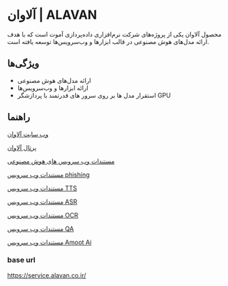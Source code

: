 # آلاوان | ALAVAN

محصول آلاوان یکی از پروژه‌های شرکت نرم‌افزاری داده‌پردازی آموت است که با هدف ارائه مدل‌های هوش مصنوعی در قالب ابزارها و وب‌سرویس‌ها توسعه یافته است.

## ویژگی‌ها

- ارائه مدل‌های هوش مصنوعی
- ارائه ابزارها و وب‌سرویس‌ها
- استقرار مدل ها بر روی سرور های قدرتمند با پردازشگر GPU 

## راهنما 

 [وب سایت آلاوان](https://alavan.co.ir/)
 
[پرتال آلاوان](https://portal.alavan.co.ir/)

[مستندات وب سرویس های هوش مصنوعی](https://portal.alavan.co.ir/)

[مستندات وب سرویس phishing](https://github.com/AmootSoft/Alavan/blob/main/phishing-model-doc.md)

[مستندات وب سرویس TTS](https://github.com/AmootSoft/Alavan/blob/main/tts-model-doc.md)

[مستندات وب سرویس ASR](https://github.com/AmootSoft/Alavan/blob/main/asr-model-doc.md)

[مستندات وب سرویس OCR](https://github.com/AmootSoft/Alavan/blob/main/ocr-model-doc.md)

[مستندات وب سرویس QA](https://github.com/AmootSoft/Alavan/blob/main/qa-model-doc.md)

[مستندات وب سرویس Amoot Ai ](https://github.com/AmootSoft/Alavan/blob/main/amootai-model-doc.md)

### base url
https://service.alavan.co.ir/


